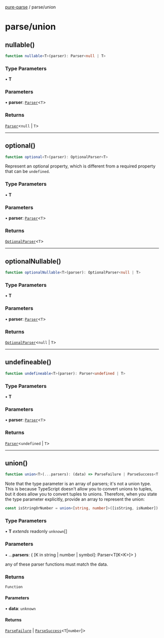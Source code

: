 [pure-parse](../modules.md) / parse/union

# parse/union

## nullable()

```ts
function nullable<T>(parser): Parser<null | T>
```

### Type Parameters

• **T**

### Parameters

• **parser**: [`Parser`](parse.md#parsert)\<`T`\>

### Returns

[`Parser`](parse.md#parsert)\<`null` \| `T`\>

***

## optional()

```ts
function optional<T>(parser): OptionalParser<T>
```

Represent an optional property, which is different from a required property that can be `undefined`.

### Type Parameters

• **T**

### Parameters

• **parser**: [`Parser`](parse.md#parsert)\<`T`\>

### Returns

[`OptionalParser`](parse.md#optionalparsert)\<`T`\>

***

## optionalNullable()

```ts
function optionalNullable<T>(parser): OptionalParser<null | T>
```

### Type Parameters

• **T**

### Parameters

• **parser**: [`Parser`](parse.md#parsert)\<`T`\>

### Returns

[`OptionalParser`](parse.md#optionalparsert)\<`null` \| `T`\>

***

## undefineable()

```ts
function undefineable<T>(parser): Parser<undefined | T>
```

### Type Parameters

• **T**

### Parameters

• **parser**: [`Parser`](parse.md#parsert)\<`T`\>

### Returns

[`Parser`](parse.md#parsert)\<`undefined` \| `T`\>

***

## union()

```ts
function union<T>(...parsers): (data) => ParseFailure | ParseSuccess<T[number]>
```

Note that the type parameter is an array of parsers; it's not a union type.
This is because TypeScript doesn't allow you to convert unions to tuples, but it does allow you to convert tuples to unions.
Therefore, when you state the type parameter explicitly, provide an array to represent the union:
```ts
const isStringOrNumber = union<[string, number]>([isString, isNumber])
```

### Type Parameters

• **T** *extends* readonly `unknown`[]

### Parameters

• ...**parsers**: \{ \[K in string \| number \| symbol\]: Parser\<T\[K\<K\>\]\> \}

any of these parser functions must match the data.

### Returns

`Function`

#### Parameters

• **data**: `unknown`

#### Returns

[`ParseFailure`](parse.md#parsefailure) \| [`ParseSuccess`](parse.md#parsesuccesst)\<`T`\[`number`\]\>
